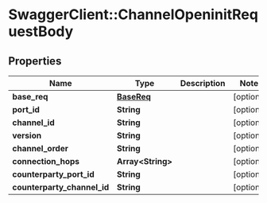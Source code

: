 # SwaggerClient::ChannelOpeninitRequestBody

## Properties
Name | Type | Description | Notes
------------ | ------------- | ------------- | -------------
**base_req** | [**BaseReq**](BaseReq.md) |  | [optional] 
**port_id** | **String** |  | [optional] 
**channel_id** | **String** |  | [optional] 
**version** | **String** |  | [optional] 
**channel_order** | **String** |  | [optional] 
**connection_hops** | **Array&lt;String&gt;** |  | [optional] 
**counterparty_port_id** | **String** |  | [optional] 
**counterparty_channel_id** | **String** |  | [optional] 


